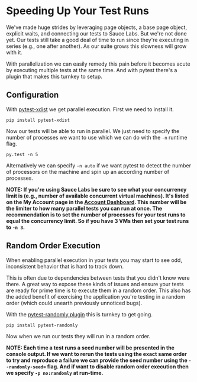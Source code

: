 # Speeding Up Your Test Runs

We've made huge strides by leveraging page objects, a base page object, explicit waits, and connecting our tests to Sauce Labs. But we're not done yet. Our tests still take a good deal of time to run since they're executing in series (e.g., one after another). As our suite grows this slowness will grow with it.

With parallelization we can easily remedy this pain before it becomes acute by executing multiple tests at the same time. And with pytest there's a plugin that makes this turnkey to setup.

## Configuration

With [pytest-xdist](https://github.com/pytest-dev/pytest-xdist) we get parallel execution. First we need to install it.
```text
pip install pytest-xdist
```

Now our tests will be able to run in parallel. We just need to specify the number of processes we want to use which we can do with the `-n` runtime flag.

```text
py.test -n 5
```

Alternatively we can specify `-n auto` if we want pytest to detect the number of processors on the machine and spin up an according number of processes.

__NOTE: If you're using Sauce Labs be sure to see what your concurrency limit is (e.g., number of available concurrent virtual machines). It's listed on the My Account page in the [Account Dashboard](https://saucelabs.com/account). This number will be the limiter to how many parallel tests you can run at once. The recommendation is to set the number of processes for your test runs to equal the concurrency limit. So if you have 3 VMs then set your test runs to `-n 3`.__

## Random Order Execution

When enabling parallel execution in your tests you may start to see odd, inconsistent behavior that is hard to track down.

This is often due to dependencies between tests that you didn't know were there. A great way to expose these kinds of issues and ensure your tests are ready for prime time is to execute them in a random order. This also has the added benefit of exercising the application you're testing in a random order (which could unearth previously unnoticed bugs).

With the [pytest-randomly plugin](https://github.com/adamchainz/pytest-randomly) this is turnkey to get going.

```text
pip install pytest-randomly
```

Now when we run our tests they will run in a random order.

__NOTE: Each time a test runs a seed number will be presented in the console output. If we want to rerun the tests using the exact same order to try and reproduce a failure we can provide the seed number using the `--randomly-seed=` flag. And if want to disable random order execution then we specify `-p no:randomly` at run-time.__
